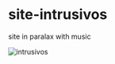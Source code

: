 # site-intrusivos
 site in paralax with music
 
![intrusivos](https://user-images.githubusercontent.com/99622544/156275762-cafe2b0a-8b8d-407c-b37d-59d76b248433.gif)
